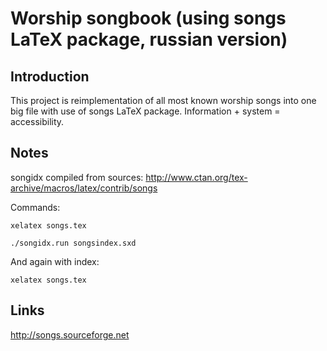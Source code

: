 # Worship songbook (using songs LaTeX package, russian version)

## Introduction

This project is reimplementation of all most known worship songs into one big file with use of songs LaTeX package. Information + system = accessibility.

## Notes

songidx compiled from sources: http://www.ctan.org/tex-archive/macros/latex/contrib/songs

Commands:

`xelatex songs.tex`

`./songidx.run songsindex.sxd`

And again with index:

`xelatex songs.tex`


## Links

http://songs.sourceforge.net
